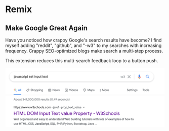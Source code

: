 # Remix
## Make Google Great Again

Have you noticed how crappy Google's search results have become? I find myself adding "reddit", "github", and "-w3" to my searches with increasing frequency. Crappy SEO-optimized blogs make search a multi-step process.

This extension reduces this multi-search feedback loop to a button push.

![Screenshot](screenshot.png)
